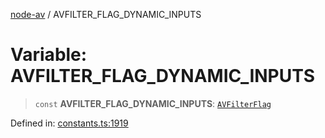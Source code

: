 [node-av](../globals.md) / AVFILTER\_FLAG\_DYNAMIC\_INPUTS

# Variable: AVFILTER\_FLAG\_DYNAMIC\_INPUTS

> `const` **AVFILTER\_FLAG\_DYNAMIC\_INPUTS**: [`AVFilterFlag`](../type-aliases/AVFilterFlag.md)

Defined in: [constants.ts:1919](https://github.com/seydx/av/blob/f8631fc881b394300b1479f511d55cf1c370a87f/src/constants/constants.ts#L1919)
